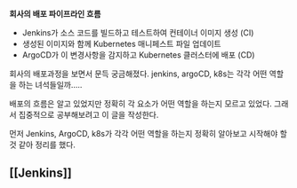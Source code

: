 
**회사의 배포 파이프라인 흐름**
- Jenkins가 소스 코드를 빌드하고 테스트하여 컨테이너 이미지 생성 (CI)
- 생성된 이미지와 함께 Kubernetes 매니페스트 파일 업데이트
- ArgoCD가 이 변경사항을 감지하고 Kubernetes 클러스터에 배포 (CD)

회사의 배포과정을 보면서 문득 궁금해졌다.
jenkins, argoCD, k8s는 각각 어떤 역할을 하는 녀석들일까.....

배포의 흐름은 알고 있었지만 정확히 각 요소가 어떤 역할을 하는지 모르고 있었다.
그래서 집중적으로 공부해보려고 이 글을 작성한다.

먼저 Jenkins, ArgoCD, k8s가 각각  어떤 역할을 하는지 정확히 알아보고 시작해야 할 것 같아 정리를 했다.
## [[Jenkins]]


